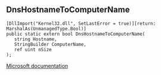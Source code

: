 ## DnsHostnameToComputerName

```
[DllImport("Kernel32.dll", SetLastError = true)][return: MarshalAs(UnmanagedType.Bool)]
public static extern bool DnsHostnameToComputerName(
   string Hostname,
   StringBuilder ComputerName,
   ref uint nSize
);
```

[Microsoft documentation](https://docs.microsoft.com/en-us/windows/win32/api/winbase/nf-winbase-dnshostnametocomputername)
